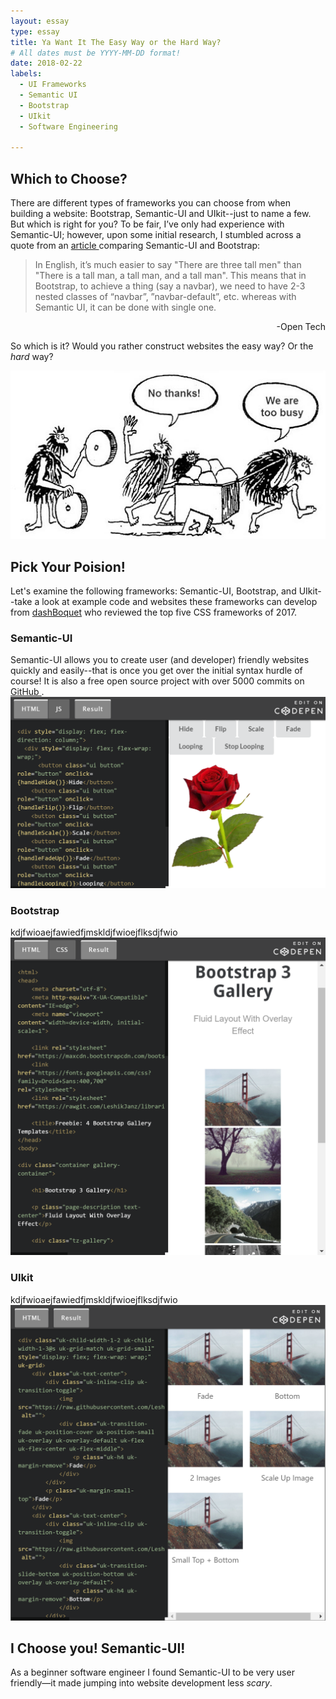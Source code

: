 ```yaml
---
layout: essay
type: essay
title: Ya Want It The Easy Way or the Hard Way?
# All dates must be YYYY-MM-DD format!
date: 2018-02-22
labels:
  - UI Frameworks
  - Semantic UI
  - Bootstrap
  - UIkit
  - Software Engineering

---
```

## Which to Choose?
There are different types of frameworks you can choose from when building a website: Bootstrap, Semantic-UI and UIkit--just to name a few. But which is right for you? To be fair, I’ve only had experience with Semantic-UI; however, upon some initial research, I stumbled across a quote from an <a href="http://opntec.org/choosing-semantic-ui-over-bootstrap-for-the-open-event-front-end/">article </a> comparing Semantic-UI and Bootstrap: 

>In English, it’s much easier to say "There are three tall men" than "There is a tall man, a tall man, and a tall man". This means that in Bootstrap, to achieve a thing (say a navbar), we need to have 2-3 nested classes of “navbar”, ”navbar-default”, etc. whereas with Semantic UI, it can be done with single one.  
<div style="text-align:right">-Open Tech</div>


So which is it? Would you rather construct websites the easy way? Or the *hard* way?  

<img class="ui centered image" max-height="300" max-width="350" src="../images/caveman-too-busy.jpg">

## Pick Your Poision!  
Let's examine the following frameworks: Semantic-UI, Bootstrap, and UIkit--take a look at example code and websites these frameworks can develop from <a href="https://dashbouquet.com/blog/web-development/top-5-most-popular-css-frameworks-that-you-should-pay-attention-to-in-2017#contacts">dashBoquet</a> who reviewed the top five CSS frameworks of 2017.


### Semantic-UI  
Semantic-UI allows you to create user (and developer) friendly websites quickly and easily--that is once you get over the initial syntax hurdle of course! It is also a free open source project with over 5000 commits on <a href="http://opntec.org/choosing-semantic-ui-over-bootstrap-for-the-open-event-front-end/">GitHub </a>. 
<img class="ui large right floated rounded image" max-height="200" max-width="200" src="/images/SemanticUI.PNG">


### Bootstrap  
kdjfwioaejfawiedfjmskldjfwioejflksdjfwio
<img class="ui large left floated rounded image" max-height="100" max-width="100" src="/images/BootStrap.PNG">


### UIkit  
kdjfwioaejfawiedfjmskldjfwioejflksdjfwio
<img class="ui large right floated image" max-height="100" max-width="100" src="/images/UIkit.PNG">  


## I Choose you! Semantic-UI!  
As a beginner software engineer I found Semantic-UI to be very user friendly—it made jumping into website development less *scary*.




